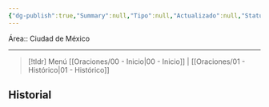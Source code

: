 ```yaml
---
{"dg-publish":true,"Summary":null,"Tipo":null,"Actualizado":null,"Status":null,"permalink":"/Oraciones/Eufemia Bautista/","dgPassFrontmatter":true,"created":"2024-06-03T06:03:19.435-06:00","updated":"2025-02-19T10:33:09.654-06:00"}
---
```


Área:: Ciudad de México
- - -
> [!tldr] Menú 
> [[Oraciones/00 - Inicio\|00 - Inicio]] | [[Oraciones/01 - Histórico\|01 - Histórico]]
## Historial